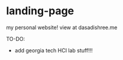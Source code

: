 # landing-page
my personal website!
view at dasadishree.me

TO-DO:
- add georgia tech HCI lab stuff!!!